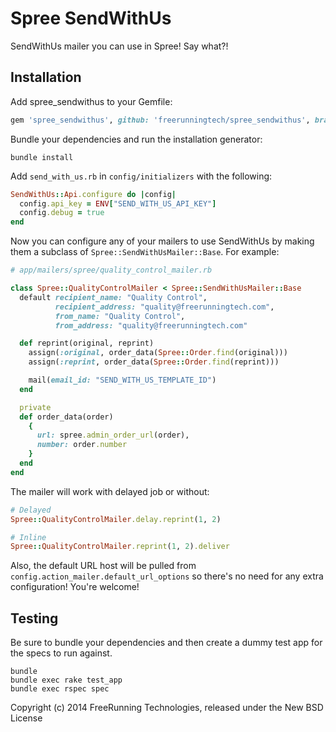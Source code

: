 Spree SendWithUs
================

SendWithUs mailer you can use in Spree! Say what?!

Installation
------------

Add spree_sendwithus to your Gemfile:

```ruby
gem 'spree_sendwithus', github: 'freerunningtech/spree_sendwithus', branch: '2-0-stable'
```

Bundle your dependencies and run the installation generator:

```shell
bundle install
```

Add `send_with_us.rb` in `config/initializers` with the following:

```ruby
SendWithUs::Api.configure do |config|
  config.api_key = ENV["SEND_WITH_US_API_KEY"]
  config.debug = true
end
```

Now you can configure any of your mailers to use SendWithUs by making them a subclass of `Spree::SendWithUsMailer::Base`. For example:

```ruby
# app/mailers/spree/quality_control_mailer.rb

class Spree::QualityControlMailer < Spree::SendWithUsMailer::Base
  default recipient_name: "Quality Control",
          recipient_address: "quality@freerunningtech.com",
          from_name: "Quality Control",
          from_address: "quality@freerunningtech.com"

  def reprint(original, reprint)
    assign(:original, order_data(Spree::Order.find(original)))
    assign(:reprint, order_data(Spree::Order.find(reprint)))

    mail(email_id: "SEND_WITH_US_TEMPLATE_ID")
  end

  private
  def order_data(order)
    {
      url: spree.admin_order_url(order),
      number: order.number
    }
  end
end
```

The mailer will work with delayed job or without:

```ruby
# Delayed
Spree::QualityControlMailer.delay.reprint(1, 2)

# Inline
Spree::QualityControlMailer.reprint(1, 2).deliver
```

Also, the default URL host will be pulled from `config.action_mailer.default_url_options` so there's no need for any extra configuration! You're welcome!

Testing
-------

Be sure to bundle your dependencies and then create a dummy test app for the specs to run against.

```shell
bundle
bundle exec rake test_app
bundle exec rspec spec
```

Copyright (c) 2014 FreeRunning Technologies, released under the New BSD License

